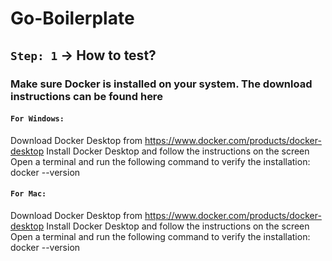 # Go-Boilerplate

## `Step: 1` -> How to test?

### Make sure Docker is installed on your system. The download instructions can be found here

#### `For Windows:`

Download Docker Desktop from https://www.docker.com/products/docker-desktop
Install Docker Desktop and follow the instructions on the screen
Open a terminal and run the following command to verify the installation:
docker --version

#### `For Mac:`

Download Docker Desktop from https://www.docker.com/products/docker-desktop
Install Docker Desktop and follow the instructions on the screen
Open a terminal and run the following command to verify the installation:
docker --version
